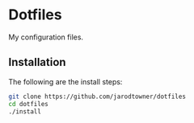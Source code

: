 # Dotfiles

My configuration files. 

## Installation

The following are the install steps:

```bash
git clone https://github.com/jarodtowner/dotfiles 
cd dotfiles
./install
```
